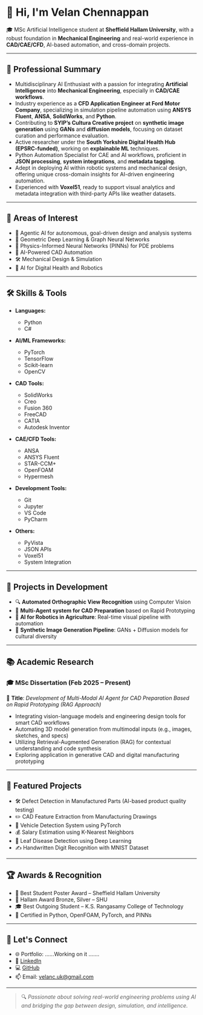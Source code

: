 # 👋 Hi, I'm Velan Chennappan

🎓 MSc Artificial Intelligence student at **Sheffield Hallam University**, with a robust foundation in **Mechanical Engineering** and real-world experience in **CAD/CAE/CFD**, AI-based automation, and cross-domain projects.

---

## 🔧 Professional Summary

- Multidisciplinary AI Enthusiast with a passion for integrating **Artificial Intelligence** into **Mechanical Engineering**, especially in **CAD/CAE workflows**.
- Industry experience as a **CFD Application Engineer at Ford Motor Company**, specializing in simulation pipeline automation using **ANSYS Fluent**, **ANSA**, **SolidWorks**, and **Python**.
- Contributing to **SYIP’s Cultura Creative project** on **synthetic image generation** using **GANs** and **diffusion models**, focusing on dataset curation and performance evaluation.
- Active researcher under the **South Yorkshire Digital Health Hub (EPSRC-funded)**, working on **explainable ML** techniques.
- Python Automation Specialist for CAE and AI workflows, proficient in **JSON processing**, **system integrations**, and **metadata tagging**.
- Adept in deploying AI within robotic systems and mechanical design, offering unique cross-domain insights for AI-driven engineering automation.
- Experienced with **Voxel51**, ready to support visual analytics and metadata integration with third-party APIs like weather datasets. 

---

## 🎯 Areas of Interest

- 🧠 Agentic AI for autonomous, goal-driven design and analysis systems  
- 🧠 Geometric Deep Learning & Graph Neural Networks  
- 🧮 Physics-Informed Neural Networks (PINNs) for PDE problems  
- 🤖 AI-Powered CAD Automation  
- 🛠️ Mechanical Design & Simulation  
- 🧬 AI for Digital Health and Robotics  

---

## 🛠️ Skills & Tools
- **Languages:**
  - Python  
  - C#

- **AI/ML Frameworks:**
  - PyTorch  
  - TensorFlow  
  - Scikit-learn  
  - OpenCV

- **CAD Tools:**
  - SolidWorks  
  - Creo  
  - Fusion 360  
  - FreeCAD  
  - CATIA  
  - Autodesk Inventor

- **CAE/CFD Tools:**
  - ANSA  
  - ANSYS Fluent  
  - STAR-CCM+  
  - OpenFOAM  
  - Hypermesh

- **Development Tools:**
  - Git  
  - Jupyter  
  - VS Code  
  - PyCharm

- **Others:**
  - PyVista  
  - JSON APIs  
  - Voxel51  
  - System Integration

---

## 🚀 Projects in Development

- 🔍 **Automated Orthographic View Recognition** using Computer Vision  
- 🤖 **Multi-Agent system for CAD Preparation** based on Rapid Prototyping  
- 🌾 **AI for Robotics in Agriculture**: Real-time visual pipeline with automation  
- 🧠 **Synthetic Image Generation Pipeline**: GANs + Diffusion models for cultural diversity

---

## 📚 Academic Research

### 🎓 MSc Dissertation (Feb 2025 – Present)  
📌 **Title**: *Development of Multi-Modal AI Agent for CAD Preparation Based on Rapid Prototyping (RAG Approach)*  
- Integrating vision-language models and engineering design tools for smart CAD workflows  
- Automating 3D model generation from multimodal inputs (e.g., images, sketches, and specs)  
- Utilizing Retrieval-Augmented Generation (RAG) for contextual understanding and code synthesis  
- Exploring application in generative CAD and digital manufacturing prototyping  

---

## 📌 Featured Projects

- 🛠️ Defect Detection in Manufactured Parts (AI-based product quality testing)  
- ✏️ CAD Feature Extraction from Manufacturing Drawings  
- 🚗 Vehicle Detection System using PyTorch  
- 💰 Salary Estimation using K-Nearest Neighbors  
- 🍂 Leaf Disease Detection using Deep Learning  
- ✍️ Handwritten Digit Recognition with MNIST Dataset

---

## 🏆 Awards & Recognition

- 🥇 Best Student Poster Award – Sheffield Hallam University  
- 🥉 Hallam Award Bronze, Silver – SHU  
- 🎓 Best Outgoing Student – K.S. Rangasamy College of Technology  
- 📜 Certified in Python, OpenFOAM, PyTorch, and PINNs

---

## 🤝 Let's Connect

- 🌐 Portfolio: ......Working on it .......
- 💼 [LinkedIn](https://www.linkedin.com/in/velanc/)  
- 💻 [GitHub](https://github.com/velan-ai)  
- 📫 Email: velanc.uk@gmail.com  

---

> 🔍 *Passionate about solving real-world engineering problems using AI and bridging the gap between design, simulation, and intelligence.*
